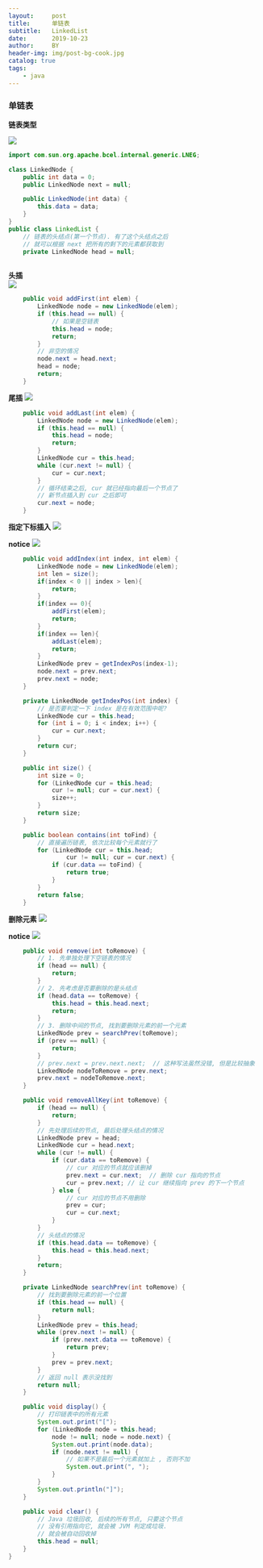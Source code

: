 ```yaml
---
layout:     post
title:      单链表
subtitle:   LinkedList
date:       2019-10-23
author:     BY
header-img: img/post-bg-cook.jpg
catalog: true
tags:
    - java
---
```


### 单链表

**链表类型**

![](https://github.com/q1206271031/photo/raw/master/%E5%8D%95%E9%93%BE%E8%A1%A8/%E9%93%BE%E8%A1%A8%E7%9A%84%E7%B1%BB%E5%9E%8B.png)


```java
import com.sun.org.apache.bcel.internal.generic.LNEG;

class LinkedNode {
    public int data = 0;
    public LinkedNode next = null;

    public LinkedNode(int data) {
        this.data = data;
    }
}
public class LinkedList {
    // 链表的头结点(第一个节点). 有了这个头结点之后
    // 就可以根据 next 把所有的剩下的元素都获取到
    private LinkedNode head = null;
    
```
**头插**    
![](https://github.com/q1206271031/photo/raw/master/%E5%8D%95%E9%93%BE%E8%A1%A8/%E5%A4%B4%E6%8F%92.png)


```java
    public void addFirst(int elem) {
        LinkedNode node = new LinkedNode(elem);
        if (this.head == null) {
            // 如果是空链表
            this.head = node;
            return;
        }
        // 非空的情况
        node.next = head.next;
        head = node;
        return;
    }
```
**尾插**
![](https://github.com/q1206271031/photo/raw/master/%E5%8D%95%E9%93%BE%E8%A1%A8/%E5%B0%BE%E6%8F%92.png)

```java
    public void addLast(int elem) {
        LinkedNode node = new LinkedNode(elem);
        if (this.head == null) {
            this.head = node;
            return;
        }
        LinkedNode cur = this.head;
        while (cur.next != null) {
            cur = cur.next;
        }
        // 循环结束之后, cur 就已经指向最后一个节点了
        // 新节点插入到 cur 之后即可
        cur.next = node;
    }
```

**指定下标插入**
![](https://github.com/q1206271031/photo/raw/master/%E5%8D%95%E9%93%BE%E8%A1%A8/%E6%8C%87%E5%AE%9A%E4%B8%8B%E6%A0%87%E6%8F%92%E5%85%A5.png)

**notice**
![](https://github.com/q1206271031/photo/raw/master/%E5%8D%95%E9%93%BE%E8%A1%A8/%E6%8C%87%E5%AE%9A%E4%B8%8B%E6%A0%87%E6%8F%92%E5%85%A5%E6%B3%A8%E6%84%8F.png)

```java
    public void addIndex(int index, int elem) {
        LinkedNode node = new LinkedNode(elem);
        int len = size();
        if(index < 0 || index > len){
            return;
        }
        if(index == 0){
            addFirst(elem);
            return;
        }
        if(index == len){
            addLast(elem);
            return;
        }
        LinkedNode prev = getIndexPos(index-1);
        node.next = prev.next;
        prev.next = node;
    }

    private LinkedNode getIndexPos(int index) {
        // 是否要判定一下 index 是在有效范围中呢?
        LinkedNode cur = this.head;
        for (int i = 0; i < index; i++) {
            cur = cur.next;
        }
        return cur;
    }

    public int size() {
        int size = 0;
        for (LinkedNode cur = this.head;
            cur != null; cur = cur.next) {
            size++;
        }
        return size;
    }

    public boolean contains(int toFind) {
        // 直接遍历链表, 依次比较每个元素就行了
        for (LinkedNode cur = this.head;
                cur != null; cur = cur.next) {
            if (cur.data == toFind) {
                return true;
            }
        }
        return false;
    }
```

**删除元素**
![](https://github.com/q1206271031/photo/raw/master/%E5%8D%95%E9%93%BE%E8%A1%A8/%E5%88%A0%E9%99%A4%E5%85%83%E7%B4%A0.png)

**notice**
![](https://github.com/q1206271031/photo/raw/master/%E5%8D%95%E9%93%BE%E8%A1%A8/%E5%88%A0%E9%99%A4%E5%85%83%E7%B4%A0%E6%B3%A8%E6%84%8F.png)

```java
    public void remove(int toRemove) {
        // 1. 先单独处理下空链表的情况
        if (head == null) {
            return;
        }
        // 2. 先考虑是否要删除的是头结点
        if (head.data == toRemove) {
            this.head = this.head.next;
            return;
        }
        // 3. 删除中间的节点, 找到要删除元素的前一个元素
        LinkedNode prev = searchPrev(toRemove);
        if (prev == null) {
            return;
        }
        // prev.next = prev.next.next;  // 这种写法虽然没错, 但是比较抽象
        LinkedNode nodeToRemove = prev.next;
        prev.next = nodeToRemove.next;
    }

    public void removeAllKey(int toRemove) {
        if (head == null) {
            return;
        }
        // 先处理后续的节点, 最后处理头结点的情况
        LinkedNode prev = head;
        LinkedNode cur = head.next;
        while (cur != null) {
            if (cur.data == toRemove) {
                // cur 对应的节点就应该删掉
                prev.next = cur.next;  // 删除 cur 指向的节点
                cur = prev.next; // 让 cur 继续指向 prev 的下一个节点
            } else {
                // cur 对应的节点不用删除
                prev = cur;
                cur = cur.next;
            }
        }
        // 头结点的情况
        if (this.head.data == toRemove) {
            this.head = this.head.next;
        }
        return;
    }

    private LinkedNode searchPrev(int toRemove) {
        // 找到要删除元素的前一个位置
        if (this.head == null) {
            return null;
        }
        LinkedNode prev = this.head;
        while (prev.next != null) {
            if (prev.next.data == toRemove) {
                return prev;
            }
            prev = prev.next;
        }
        // 返回 null 表示没找到
        return null;
    }

    public void display() {
        // 打印链表中的所有元素
        System.out.print("[");
        for (LinkedNode node = this.head;
            node != null; node = node.next) {
            System.out.print(node.data);
            if (node.next != null) {
                // 如果不是最后一个元素就加上 , 否则不加
                System.out.print(", ");
            }
        }
        System.out.println("]");
    }

    public void clear() {
        // Java 垃圾回收, 后续的所有节点, 只要这个节点
        // 没有引用指向它, 就会被 JVM 判定成垃圾.
        // 就会被自动回收掉
        this.head = null;
    }
}

```
